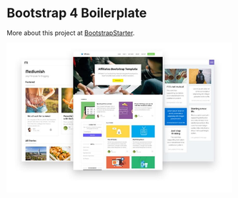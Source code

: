 # Bootstrap 4 Boilerplate

More about this project at [BootstrapStarter](https://bootstrapstarter.com/bootstrap-templates/template-basic-bootstrap-html/).

![bootstrapstarter](assets/img/bootstrapstarter.jpg)